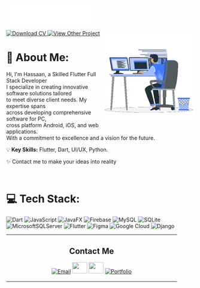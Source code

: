 <img src="images/header.svg" alt="Header Image">

<picture> <img align="right" src="images/Right_Side.gif" width = 250px></picture>
  <a href="files/HassaanAnjumCV.pdf" download>
    <img src="https://img.shields.io/badge/View_CV-2CA5E0?style=for-the-badge&logo=readdotcv&logoColor=white" alt="Download CV">
  </a>
  <a href="https://github.com/NOYO_HASSU/Projects">
    <img src="https://img.shields.io/badge/View_Projects-2CA5E0?style=for-the-badge&logo=github&logoColor=white" alt="View Other Project">
  </a>

# 💫 About Me:
Hi, I'm Hassaan, a Skilled Flutter Full Stack Developer<br>I specialize in creating innovative software solutions tailored<br>to meet diverse client needs. My expertise spans <br>across developing comprehensive software for PC, <br>cross platform Android, iOS, and web applications. <br>With a commitment to excellence and a vision for the future.

💡 **Key Skills:** Flutter, Dart, UI/UX, Python.

✨ Contact me to make your ideas into reality

<br>
</div>

# 💻 Tech Stack:
![Dart](https://img.shields.io/badge/dart-%230175C2.svg?style=for-the-badge&logo=dart&logoColor=white) ![JavaScript](https://img.shields.io/badge/javascript-%23323330.svg?style=for-the-badge&logo=javascript&logoColor=%23F7DF1E) ![JavaFX](https://img.shields.io/badge/javafx-%23FF0000.svg?style=for-the-badge&logo=javafx&logoColor=white) ![Firebase](https://img.shields.io/badge/firebase-%23039BE5.svg?style=for-the-badge&logo=firebase) ![MySQL](https://img.shields.io/badge/mysql-4479A1.svg?style=for-the-badge&logo=mysql&logoColor=white) ![SQLite](https://img.shields.io/badge/sqlite-%2307405e.svg?style=for-the-badge&logo=sqlite&logoColor=white) ![MicrosoftSQLServer](https://img.shields.io/badge/Microsoft%20SQL%20Server-CC2927?style=for-the-badge&logo=microsoft%20sql%20server&logoColor=white) ![Flutter](https://img.shields.io/badge/Flutter-%2302569B.svg?style=for-the-badge&logo=Flutter&logoColor=white) ![Figma](https://img.shields.io/badge/figma-%23F24E1E.svg?style=for-the-badge&logo=figma&logoColor=white) ![Google Cloud](https://img.shields.io/badge/GoogleCloud-%234285F4.svg?style=for-the-badge&logo=google-cloud&logoColor=white) ![Django](https://img.shields.io/badge/django-%23092E20.svg?style=for-the-badge&logo=django&logoColor=white)


<table>
  <tr>
    <td width="50%">
      <h2 align="center">Contact Me</h2>
      <p align="center">
        <a href="mailto:hassaananjum155@gmail.com"><img src="https://skillicons.dev/icons?i=gmail" alt="Email" height="30" width="40"></a>
        <a
        <a href="https://www.linkedin.com/in/hassaan-anjum-56637a22a/" target="_blank"><img src="https://skillicons.dev/icons?i=linkedin" height="30" width="40"></a>
        <a href="https://instagram.com/noyo.hassu" target="_blank"><img src="https://skillicons.dev/icons?i=instagram" height="30" width="40"></a>
        <a href="https://noyohassu.web.app" target="_blank"><img src="https://img.shields.io/badge/Portfolio-black?style=flat-square&logo=vercel&logoColor=white" alt="Portfolio" height="30"></a>
      </p>
    </td>
  </tr>
</table>



